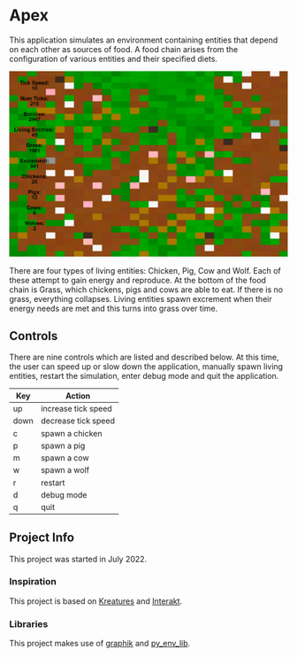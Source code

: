 # Apex
This application simulates an environment containing entities that depend on each other as sources of food. A food chain arises from the configuration of various entities and their specified diets.

![screenshot](pics/screenshot.PNG)

There are four types of living entities: Chicken, Pig, Cow and Wolf. Each of these attempt to gain energy and reproduce. At the bottom of the food chain is Grass, which chickens, pigs and cows are able to eat. If there is no grass, everything collapses. Living entities spawn excrement when their energy needs are met and this turns into grass over time.

## Controls
There are nine controls which are listed and described below. At this time, the user can speed up or slow down the application, manually spawn living entities, restart the simulation, enter debug mode and quit the application.

Key | Action
------------ | -------------
up | increase tick speed
down | decrease tick speed
c | spawn a chicken
p | spawn a pig
m | spawn a cow
w | spawn a wolf
r | restart
d | debug mode
q | quit

## Project Info
This project was started in July 2022.

### Inspiration
This project is based on [Kreatures](https://github.com/Stephenson-Software/Kreatures) and [Interakt](https://github.com/Stephenson-Software/Interakt).

### Libraries
This project makes use of [graphik](https://github.com/Preponderous-Software/graphik) and [py_env_lib](https://github.com/Preponderous-Software/py_env_lib).
